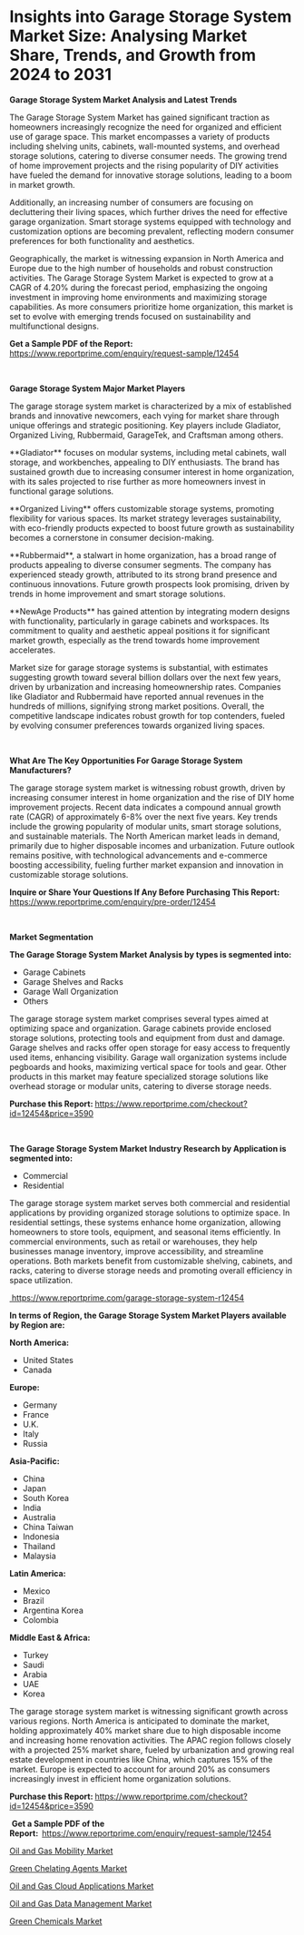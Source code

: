 <p><h1>Insights into Garage Storage System Market Size: Analysing Market Share, Trends, and Growth from 2024 to 2031</h1></p><p><strong>Garage Storage System Market Analysis and Latest Trends</strong></p>
<p><p>The Garage Storage System Market has gained significant traction as homeowners increasingly recognize the need for organized and efficient use of garage space. This market encompasses a variety of products including shelving units, cabinets, wall-mounted systems, and overhead storage solutions, catering to diverse consumer needs. The growing trend of home improvement projects and the rising popularity of DIY activities have fueled the demand for innovative storage solutions, leading to a boom in market growth.</p><p>Additionally, an increasing number of consumers are focusing on decluttering their living spaces, which further drives the need for effective garage organization. Smart storage systems equipped with technology and customization options are becoming prevalent, reflecting modern consumer preferences for both functionality and aesthetics. </p><p>Geographically, the market is witnessing expansion in North America and Europe due to the high number of households and robust construction activities. The Garage Storage System Market is expected to grow at a CAGR of 4.20% during the forecast period, emphasizing the ongoing investment in improving home environments and maximizing storage capabilities. As more consumers prioritize home organization, this market is set to evolve with emerging trends focused on sustainability and multifunctional designs.</p></p>
<p><strong>Get a Sample PDF of the Report:&nbsp;</strong> <a href="https://www.reportprime.com/enquiry/request-sample/12454?utm_campaign=1920&utm_medium=2&utm_source=Github&utm_content=ia&utm_term=24122024&utm_id=garage-storage-system">https://www.reportprime.com/enquiry/request-sample/12454</a></p>
<p>&nbsp;</p>
<p><strong>Garage Storage System Major Market Players</strong></p>
<p><p>The garage storage system market is characterized by a mix of established brands and innovative newcomers, each vying for market share through unique offerings and strategic positioning. Key players include Gladiator, Organized Living, Rubbermaid, GarageTek, and Craftsman among others.</p><p>**Gladiator** focuses on modular systems, including metal cabinets, wall storage, and workbenches, appealing to DIY enthusiasts. The brand has sustained growth due to increasing consumer interest in home organization, with its sales projected to rise further as more homeowners invest in functional garage solutions.</p><p>**Organized Living** offers customizable storage systems, promoting flexibility for various spaces. Its market strategy leverages sustainability, with eco-friendly products expected to boost future growth as sustainability becomes a cornerstone in consumer decision-making.</p><p>**Rubbermaid**, a stalwart in home organization, has a broad range of products appealing to diverse consumer segments. The company has experienced steady growth, attributed to its strong brand presence and continuous innovations. Future growth prospects look promising, driven by trends in home improvement and smart storage solutions.</p><p>**NewAge Products** has gained attention by integrating modern designs with functionality, particularly in garage cabinets and workspaces. Its commitment to quality and aesthetic appeal positions it for significant market growth, especially as the trend towards home improvement accelerates.</p><p>Market size for garage storage systems is substantial, with estimates suggesting growth toward several billion dollars over the next few years, driven by urbanization and increasing homeownership rates. Companies like Gladiator and Rubbermaid have reported annual revenues in the hundreds of millions, signifying strong market positions. Overall, the competitive landscape indicates robust growth for top contenders, fueled by evolving consumer preferences towards organized living spaces.</p></p>
<p>&nbsp;</p>
<p><strong>What Are The Key Opportunities For Garage Storage System Manufacturers?</strong></p>
<p><p>The garage storage system market is witnessing robust growth, driven by increasing consumer interest in home organization and the rise of DIY home improvement projects. Recent data indicates a compound annual growth rate (CAGR) of approximately 6-8% over the next five years. Key trends include the growing popularity of modular units, smart storage solutions, and sustainable materials. The North American market leads in demand, primarily due to higher disposable incomes and urbanization. Future outlook remains positive, with technological advancements and e-commerce boosting accessibility, fueling further market expansion and innovation in customizable storage solutions.</p></p>
<p><strong>Inquire or Share Your Questions If Any Before Purchasing This Report:</strong> <a href="https://www.reportprime.com/enquiry/pre-order/12454?utm_campaign=1920&utm_medium=2&utm_source=Github&utm_content=ia&utm_term=24122024&utm_id=garage-storage-system">https://www.reportprime.com/enquiry/pre-order/12454</a></p>
<p>&nbsp;</p>
<p><strong>Market Segmentation</strong></p>
<p><strong>The Garage Storage System Market Analysis by types is segmented into:</strong></p>
<p><ul><li>Garage Cabinets</li><li>Garage Shelves and Racks</li><li>Garage Wall Organization</li><li>Others</li></ul></p>
<p><p>The garage storage system market comprises several types aimed at optimizing space and organization. Garage cabinets provide enclosed storage solutions, protecting tools and equipment from dust and damage. Garage shelves and racks offer open storage for easy access to frequently used items, enhancing visibility. Garage wall organization systems include pegboards and hooks, maximizing vertical space for tools and gear. Other products in this market may feature specialized storage solutions like overhead storage or modular units, catering to diverse storage needs.</p></p>
<p><strong>Purchase this Report:&nbsp;</strong><a href="https://www.reportprime.com/checkout?id=12454&price=3590&utm_campaign=1920&utm_medium=2&utm_source=Github&utm_content=ia&utm_term=24122024&utm_id=garage-storage-system">https://www.reportprime.com/checkout?id=12454&price=3590</a></p>
<p>&nbsp;</p>
<p><strong>The Garage Storage System Market Industry Research by Application is segmented into:</strong></p>
<p><ul><li>Commercial</li><li>Residential</li></ul></p>
<p><p>The garage storage system market serves both commercial and residential applications by providing organized storage solutions to optimize space. In residential settings, these systems enhance home organization, allowing homeowners to store tools, equipment, and seasonal items efficiently. In commercial environments, such as retail or warehouses, they help businesses manage inventory, improve accessibility, and streamline operations. Both markets benefit from customizable shelving, cabinets, and racks, catering to diverse storage needs and promoting overall efficiency in space utilization.</p></p>
<p><a href="https://www.reportprime.com/garage-storage-system-r12454?utm_campaign=1920&utm_medium=2&utm_source=Github&utm_content=ia&utm_term=24122024&utm_id=garage-storage-system">&nbsp;https://www.reportprime.com/garage-storage-system-r12454</a></p>
<p><strong>In terms of Region, the Garage Storage System Market Players available by Region are:</strong></p>
<p>
    <p> <strong> North America: </strong>
        <ul>
            <li>United States</li>
            <li>Canada</li>
        </ul>
        </p> 
    <p> <strong> Europe: </strong>
        <ul>
            <li>Germany</li>
            <li>France</li>
            <li>U.K.</li>
            <li>Italy</li>
            <li>Russia</li>
        </ul>
        </p> 
    <p> <strong> Asia-Pacific: </strong>
        <ul>
            <li>China</li>
            <li>Japan</li>
            <li>South Korea</li>
            <li>India</li>
            <li>Australia</li>
            <li>China Taiwan</li>
            <li>Indonesia</li>
            <li>Thailand</li>
            <li>Malaysia</li>
        </ul>
        </p> 
    <p> <strong> Latin America: </strong>
        <ul>
            <li>Mexico</li>
            <li>Brazil</li>
            <li>Argentina Korea</li>
            <li>Colombia</li>
        </ul>
        </p> 
    <p> <strong> Middle East & Africa: </strong>
        <ul>
            <li>Turkey</li>
            <li>Saudi</li>
            <li>Arabia</li>
            <li>UAE</li>
            <li>Korea</li>
        </ul>
    </p>
    </p>
<p><p>The garage storage system market is witnessing significant growth across various regions. North America is anticipated to dominate the market, holding approximately 40% market share due to high disposable income and increasing home renovation activities. The APAC region follows closely with a projected 25% market share, fueled by urbanization and growing real estate development in countries like China, which captures 15% of the market. Europe is expected to account for around 20% as consumers increasingly invest in efficient home organization solutions.</p></p>
<p><strong>Purchase this Report: </strong><a href="https://www.reportprime.com/checkout?id=12454&price=3590&utm_campaign=1920&utm_medium=2&utm_source=Github&utm_content=ia&utm_term=24122024&utm_id=garage-storage-system">https://www.reportprime.com/checkout?id=12454&price=3590</a></p>
<p>&nbsp;<strong>Get a Sample PDF of the Report:&nbsp;&nbsp;</strong><a href="https://www.reportprime.com/enquiry/request-sample/12454?utm_campaign=1920&utm_medium=2&utm_source=Github&utm_content=ia&utm_term=24122024&utm_id=garage-storage-system">https://www.reportprime.com/enquiry/request-sample/12454</a></p>
<p><strong></strong></p>
<p><p><a href="https://www.linkedin.com/pulse/oil-gas-mobility-market-soar-86-cagr-from-2024-2031-key-trends-n9ldc?utm_campaign=1920&utm_medium=2&utm_source=Github&utm_content=ia&utm_term=24122024&utm_id=garage-storage-system">Oil and Gas Mobility Market</a></p><p><a href="https://www.linkedin.com/pulse/global-green-chelating-agents-market-sector2024-2031-metrics-ojyge?utm_campaign=1920&utm_medium=2&utm_source=Github&utm_content=ia&utm_term=24122024&utm_id=garage-storage-system">Green Chelating Agents Market</a></p><p><a href="https://www.linkedin.com/pulse/surfing-oil-gas-cloud-applications-wave-riding-market-currents-0sf7c?utm_campaign=1920&utm_medium=2&utm_source=Github&utm_content=ia&utm_term=24122024&utm_id=garage-storage-system">Oil and Gas Cloud Applications Market</a></p><p><a href="https://www.linkedin.com/pulse/oil-gas-data-management-market-outlook-projected-95-cagr-from-2024-lqp7c?utm_campaign=1920&utm_medium=2&utm_source=Github&utm_content=ia&utm_term=24122024&utm_id=garage-storage-system">Oil and Gas Data Management Market</a></p><p><a href="https://www.linkedin.com/pulse/deep-dive-green-chemicals-market-future-growth-45-rate-vseje?utm_campaign=1920&utm_medium=2&utm_source=Github&utm_content=ia&utm_term=24122024&utm_id=garage-storage-system">Green Chemicals Market</a></p></p>